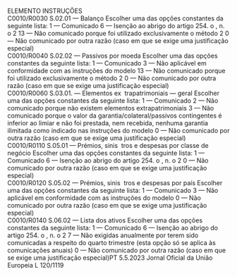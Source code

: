  
ELEMENTO  INSTRUÇÕES  
C0010/R0030  S.02.01 — Balanço  Escolher uma das opções constantes da seguinte lista: 
1 — Comunicado 
6 — Isenção ao abrigo do artigo 254.  o , n.  o 2 
13 — Não comunicado porque foi utilizado exclusivamente o método 2 
0 — Não comunicado por outra razão (caso em que se exige uma justificação 
especial)  
C0010/R0040  S.02.02 — Passivos por 
moeda  Escolher uma das opções constantes da seguinte lista: 
1 — Comunicado 
3 — Não aplicável em conformidade com as instruções do modelo 
13 — Não comunicado porque foi utilizado exclusivamente o método 2 
0 — Não comunicado por outra razão (caso em que se exige uma justificação 
especial)  
C0010/R0060  S.03.01. — Elementos ex ­
trapatrimoniais — geral  Escolher uma das opções constantes da seguinte lista: 
1 — Comunicado 
2 — Não comunicado porque não existem elementos extrapatrimoniais 
3 — Não comunicado porque o valor da garantia/colateral/passivos contingentes é 
inferior ao limiar e não foi prestada, nem recebida, nenhuma garantia ilimitada como 
indicado nas instruções do modelo 
0 — Não comunicado por outra razão (caso em que se exige uma justificação 
especial)  
C0010/R0110  S.05.01 — Prémios, sinis ­
tros e despesas por classe 
de negócio  Escolher uma das opções constantes da seguinte lista: 
1 — Comunicado 
6 — Isenção ao abrigo do artigo 254.  o , n.  o 2 
0 — Não comunicado por outra razão (caso em que se exige uma justificação 
especial)  
C0010/R0120  S.05.02 — Prémios, sinis ­
tros e despesas por país  Escolher uma das opções constantes da seguinte lista: 
1 — Comunicado 
3 — Não aplicável em conformidade com as instruções do modelo 
0 — Não comunicado por outra razão (caso em que se exige uma justificação 
especial)  
C0010/R0140  S.06.02 — Lista dos ativos  Escolher uma das opções constantes da seguinte lista: 
1 — Comunicado 
6 — Isenção ao abrigo do artigo 254.  o , n.  o 2 
7 — Não exigidas anualmente por terem sido comunicadas a respeito do quarto 
trimestre (esta opção só se aplica às comunicações anuais) 
0 — Não comunicado por outra razão (caso em que se exige uma justificação 
especial)PT  5.5.2023 Jornal Oficial da União Europeia L 120/1119